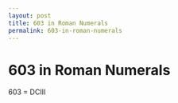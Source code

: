 ```yaml
---
layout: post
title: 603 in Roman Numerals
permalink: 603-in-roman-numerals
---
```


# 603 in Roman Numerals

603 = DCIII
